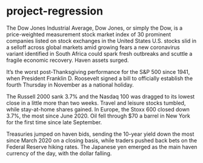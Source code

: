 # project-regression
The Dow Jones Industrial Average, Dow Jones, or simply the Dow, is a price-weighted measurement stock market index of 30 prominent companies listed on stock exchanges in the United States
U.S. stocks slid in a selloff across global markets amid growing fears a new coronavirus variant identified in South Africa could spark fresh outbreaks and scuttle a fragile economic recovery. Haven assets surged. 

It’s the worst post-Thanksgiving performance for the S&P 500 since 1941, when President Franklin D. Roosevelt signed a bill to officially establish the fourth Thursday in November as a national holiday.

The Russell 2000 sank 3.7% and the Nasdaq 100 was dragged to its lowest close in a little more than two weeks. Travel and leisure stocks tumbled, while stay-at-home shares gained. In Europe, the Stoxx 600 closed down 3.7%, the most since June 2020. Oil fell through $70 a barrel in New York for the first time since late September.

Treasuries jumped on haven bids, sending the 10-year yield down the most since March 2020 on a closing basis, while traders pushed back bets on the Federal Reserve hiking rates. The Japanese yen emerged as the main haven currency of the day, with the dollar falling.
